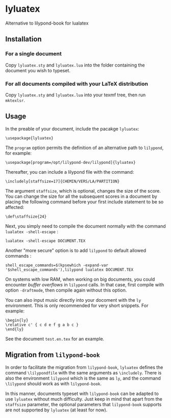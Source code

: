 # lyluatex

Alternative to lilypond-book for lualatex

## Installation

### For a single document

Copy `lyluatex.sty` and `lyluatex.lua` into the folder containing the document
you wish to typeset.

### For all documents compiled with your LaTeX distribution

Copy `lyluatex.sty` and `lyluatex.lua` into your texmf tree, then run `mktexlsr`.

## Usage

In the preable of your document, include the pacakge `lyluatex`:

    \usepackage{lyluatex}

The `program` option permits the definition of an alternative path to
`lilypond`, for example:

    \usepackage[program=/opt/lilypond-dev/lilypond]{lyluatex}

Thereafter, you can include a lilypond file with the command:

    \includely[staffsize=17]{CHEMIN/VERS/LA/PARTITION}

The argument `staffsize`, which is optional, changes the size of the score.  You
can change the size for all the subsequent scores in a document by placing the
following command before your first include statement to be so affected:

    \def\staffsize{24}

Next, you simply need to compile the document normally with the command
`lualatex -shell-escape` :

    lualatex -shell-escape DOCUMENT.TEX

Another "more secure" option is to add `lilypond` to default allowed commands :

    shell_escape_commands=$(kpsewhich -expand-var '$shell_escape_commands'),lilypond lualatex DOCUMENT.TEX

On systems with low RAM, when working on big documents, you could encounter
*buffer overflows* in `lilypond` calls. In that case, first compile with option
`-draftmode`, then compile again without this option.

You can also input music directly into your docoment with the `ly` environment.
This is only recommended for very short snippets.  For example:

    \begin{ly}
    \relative c' { c d e f g a b c }
    \end{ly}

See the document `test.en.tex` for an example.

## Migration from `lilypond-book`

In order to facilitate the migration from `lilypond-book`, `lyluatex` defines
the command `\lilypondfile` with the same arguments as `\includely`.  There is
also the environment `lilypond` which is the same as `ly`, and the command
`\lilypond` should work as with `lilypond-book`.

In this manner, documents typeset with `lilypond-book` can be adapted to use
`lyluatex` without much difficulty.  Just keep in mind that apart from the
`staffsize` parameter, the optional parameters that `lilypond-book` supports are
not supported by `lyluatex` (at least for now).
